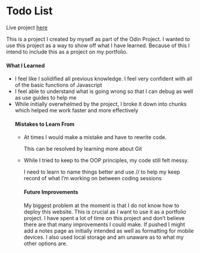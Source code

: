 # Todo List

Live project [here](https://oconnor-marvin.github.io/todo-final/)

This is a project I created by myself as part of the Odin Project. I wanted to use this project as a way to show off what I have learned. Because of this I intend to include this as a project on my portfolio.

<h4>What I Learned</h4>
<ul>
<li>I feel like I solidified all previous knowledge. I feel very confident with all of the basic functions of Javascript</li>
<li>I feel able to understand what is going wrong so that I can debug as well as use guides to help me</li>
<li>While initially overwhelmed by the project, I broke it down into chunks which helped me work faster and more effectively</li>

<h4>Mistakes to Learn From</h4>
<ul>
<li>At times I would make a mistake and have to rewrite code.

This can be resolved by learning more about Git</li>
<li>While I tried to keep to the OOP principles, my code still felt messy.

I need to learn to name things better and use // to help my keep record of what I’m working on between coding sessions</li>

<h4>Future Improvements</h4>
<p>My biggest problem at the moment is that I do not know how to deploy this website. This is crucial as I want to use it as a portfolio project. I have spent a lot of time on this project and don’t believe there are that many improvements I could make. If pushed I might add a notes page as initially intended as well as formatting for mobile devices. I also used local storage and am unaware as to what my other options are.</p>
